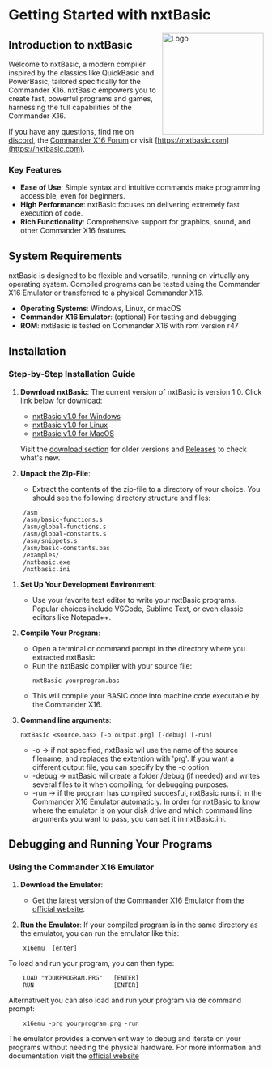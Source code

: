 # Getting Started with nxtBasic
  <img src="https://nxtbasic.com/assets/nxt/nxtbasic597.png" alt="Logo" width="200" style="float:right"/>
  
## Introduction to nxtBasic

Welcome to nxtBasic, a modern compiler inspired by the classics like QuickBasic and PowerBasic, tailored specifically for the Commander X16. nxtBasic empowers you to create fast, powerful programs and games, harnessing the full capabilities of the Commander X16.

If you have any questions, find me on [discord](https://discord.com/channels/547559626024157184/1260976862700634113), the [Commander X16 Forum](https://cx16forum.com/forum/viewforum.php?f=5) or visit [https://nxtbasic.com](https://nxtbasic.com). 

### Key Features

- **Ease of Use**: Simple syntax and intuitive commands make programming accessible, even for beginners.
- **High Performance**: nxtBasic focuses on delivering extremely fast execution of code.
- **Rich Functionality**: Comprehensive support for graphics, sound, and other Commander X16 features.

## System Requirements

nxtBasic is designed to be flexible and versatile, running on virtually any operating system. Compiled programs can be tested using the Commander X16 Emulator or transferred to a physical Commander X16.

- **Operating Systems**: Windows, Linux, or macOS
- **Commander X16 Emulator**: (optional) For testing and debugging
- **ROM**: nxtBasic is tested on Commander X16 with rom version r47

## Installation

### Step-by-Step Installation Guide

1. **Download nxtBasic**:
   The current version of nxtBasic is version 1.0. Click link below for download:
   
   - [nxtBasic v1.0 for Windows](https://github.com/unartic/nxtBasic/raw/main/Download/nxtBasic-v1.0-win.zip)
   - [nxtBasic v1.0 for Linux](https://github.com/unartic/nxtBasic/raw/main/Download/nxtBasic-v1.0-linux.zip)
   - [nxtBasic v1.0 for MacOS](https://github.com/unartic/nxtBasic/raw/main/Download/nxtBasic-v1.0-mac.zip)
   
   Visit the [download section](Download) for older versions and [Releases](Releases.md) to check what's new.

1. **Unpack the Zip-File**:
   - Extract the contents of the zip-file to a directory of your choice. You should see the following directory structure and files:
```
    /asm
    /asm/basic-functions.s
    /asm/global-functions.s
    /asm/global-constants.s
    /asm/snippets.s
    /asm/basic-constants.bas
    /examples/
    /nxtbasic.exe
    /nxtbasic.ini
```
1. **Set Up Your Development Environment**:
   - Use your favorite text editor to write your nxtBasic programs. Popular choices include VSCode, Sublime Text, or even classic editors like Notepad++.

2. **Compile Your Program**:
   - Open a terminal or command prompt in the directory where you extracted nxtBasic.
   - Run the nxtBasic compiler with your source file:
     ```
     nxtBasic yourprogram.bas
     ```
   - This will compile your BASIC code into machine code executable by the Commander X16.

3. **Command line arguments**:
   
   ```nxtBasic <source.bas> [-o output.prg] [-debug] [-run]```

   - -o -> if not specified, nxtBasic wil use the name of the source filename, and replaces the extention with 'prg'. If you want a different output file, you can specify by the -o option.
   - -debug -> nxtBasic wil create a folder /debug (if needed) and writes several files to it when compiling, for debugging purposes.
   - -run -> if the program has compiled succesful, nxtBasic runs it in the Commander X16 Emulator automaticly. In order for nxtBasic to know where the emulator is on your disk drive and which command line arguments you want to pass, you can set it in nxtBasic.ini.


## Debugging and Running Your Programs

### Using the Commander X16 Emulator

1. **Download the Emulator**:
   - Get the latest version of the Commander X16 Emulator from the [official website](https://github.com/X16Community/x16-emulator/releases/).

2. **Run the Emulator**:
If your compiled program is in the same directory as the emulator, you can run the emulator like this:
```
    x16emu  [enter]
```    
To load and run your program, you can then type:
```
    LOAD "YOURPROGRAM.PRG"   [ENTER]
    RUN                      [ENTER]
```
    
Alternativelt you can also load and run your program via de command prompt:
```
    x16emu -prg yourprogram.prg -run
``` 
The emulator provides a convenient way to debug and iterate on your programs without needing the physical hardware. For more information and documentation visit the [official website](https://github.com/X16Community/x16-emulator)

